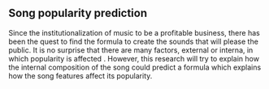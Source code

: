 ## Song popularity prediction

Since the institutionalization of music to be a profitable business, there has been the quest to find the formula to create the sounds that will please the public. It is no surprise that there are many factors, external or interna, in which popularity is affected . However, this research will try to explain how the internal composition of the song could predict a formula which explains how the song features affect its popularity. 
